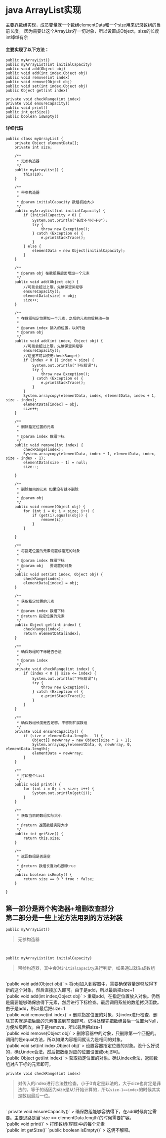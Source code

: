 # java ArrayList实现
主要靠数组实现，成员变量就一个数组elementData和一个size用来记录数组的当前长度。
因为需要让这个ArrayList存一切对象，所以设置成Object，size的长度int绰绰有余
#### 主要实现了以下方法：<br>
```
public myArrayList()
public myArrayList(int initialCapacity)
public void add(Object obj)
public void add(int index,Object obj)
public void remove(int index)
public void remove(Object obj)
public void set(int index,Object obj)
public Object get(int index)

private void checkRange(int index)
private void ensureCapacity()
public void print()
public int getSize()
public boolean isEmpty()
```
#### 详细代码
```
public class myArrayList {
    private Object elementData[];
    private int size;

    /**
     * 无参构造器
     */
    public myArrayList() {
        this(10);
    }

    /**
     * 带参构造器
     *
     * @param initialCapacity 数组初始大小
     */
    public myArrayList(int initialCapacity) {
        if (initialCapacity < 0) {
            System.out.println("长度不可小于0");
            try {
                throw new Exception();
            } catch (Exception e) {
                e.printStackTrace();
            }
        } else {
            elementData = new Object[initialCapacity];
        }
    }

    /**
     * @param obj 在数组最后面增加一个元素
     */
    public void add(Object obj) {
        //可能会超过上限，先确保空间足够
        ensureCapacity();
        elementData[size] = obj;
        size++;
    }

    /**
     * 在数组指定位置加一个元素，之后的元素向后移动一位
     *
     * @param index 插入的位置，以0开始
     * @param obj
     */
    public void add(int index, Object obj) {
        //可能会超过上限，先确保空间足够
        ensureCapacity();
        //这里不可以使用checkRange()
        if (index < 0 || index > size) {
            System.out.println("下标错误");
            try {
                throw new Exception();
            } catch (Exception e) {
                e.printStackTrace();
            }
        }
        System.arraycopy(elementData, index, elementData, index + 1, size - index);
        elementData[index] = obj;
        size++;
    }

    /**
     * 删除指定位置的元素
     *
     * @param index 数组下标
     */
    public void remove(int index) {
        checkRange(index);
        System.arraycopy(elementData, index + 1, elementData, index, size - index - 1);
        elementData[size - 1] = null;
        size--;

    }

    /**
     * 删除相同的元素 如果没有就不删除
     *
     * @param obj
     */
    public void remove(Object obj) {
        for (int i = 0; i < size; i++) {
            if (get(i).equals(obj)) {
                remove(i);
            }
        }

    }

    /**
     * 将指定位置的元素设置成指定的对象
     *
     * @param index 数组下标
     * @param obj   要设置的对象
     */
    public void set(int index, Object obj) {
        checkRange(index);
        elementData[index] = obj;
    }

    /**
     * 获取指定位置的元素
     *
     * @param index 数组下标
     * @return 指定位置的元素
     */
    public Object get(int index) {
        checkRange(index);
        return elementData[index];
    }

    /**
     * 确保数组的下标是否合法
     *
     * @param index
     */
    private void checkRange(int index) {
        if (index < 0 || size <= index) {
            System.out.println("下标错误");
            try {
                throw new Exception();
            } catch (Exception e) {
                e.printStackTrace();
            }
        }
    }

    /**
     * 确保数组长度是否足够，不够则扩展数组
     */
    private void ensureCapacity() {
        if (size > elementData.length - 1) {
            Object[] newArray = new Object[size * 2 + 1];
            System.arraycopy(elementData, 0, newArray, 0, elementData.length);
            elementData = newArray;
        }
    }

    /**
     * 打印整个list
     */
    public void print() {
        for (int i = 0; i < size; i++) {
            System.out.println(get(i));
        }
    }

    /**
     * 获取当前的数组实际大小
     *
     * @return 返回数组实际大小
     */
    public int getSize() {
        return this.size;
    }

    /**
     * 返回数组是否是空
     *
     * @return 数组长度为0返回true
     */
    public boolean isEmpty() {
        return size == 0 ? true : false;
    }

}

```
第一部分是两个构造器+增删改查部分<br>
第二部分是一些上述方法用到的方法封装<br>
------------
`public myArrayList()`
> 无参构造器

<br>

`public myArrayList(int initialCapacity)`
> 带参构造器，其中会对`initialCapacity`进行判断，如果通过就生成数组

<br>
`public void add(Object obj)`
> 将obj加入到容器中，需要确保容量足够放得下新的这个对象，然后直接加入即可。由于是add，所以最后把size+1

<br>
`public void add(int index,Object obj)`
> 重载add，在指定位置放入对象。仍然是需要能够确保放得下元素，然后进行下标检查。最后调用系统的数组拷贝函数。由于是add，所以最后把size+1

<br>
`public void remove(int index)`
> 删除指定位置的对象，对index进行检查，删除其实就是把后面的元素覆盖到前面即可。记得处理完把数组最后一位置为Null，方便垃圾回收。由于是remove，所以最后把size-1

<br>
`public void remove(Object obj)`
> 删除容器中的对象，只删除第一个匹配的。调用的是equal方法，所以如果内容相同就认为是相同的对象。

<br>
`public void set(int index,Object obj)`
> 设置容器指定位置的对象。没什么好说的，确认index合法，然后把数组对应的位置设置成obj即可。

<br>
`public Object get(int index)`
> 获取指定位置的对象。确认index合法，返回数组对应下标的元素即可。

`private void checkRange(int index)`
> 对传入的index进行合法性检查。小于0肯定是非法的，大于size也肯定是非法的。等于的话因为size是从1开始计算的，所以`size-1==index`的时候其实是数组最后一位。

<br>
` private void ensureCapacity()`
> 确保数组能够容纳得下，在add时候肯定需要。主要思路是当`size == elementData.length`的时候需要扩容。

<br>
`public void print()`
> 打印数组(容器)中的每个元素

<br>
`public int getSize()`
`public boolean isEmpty()`
> 这俩不解释。


